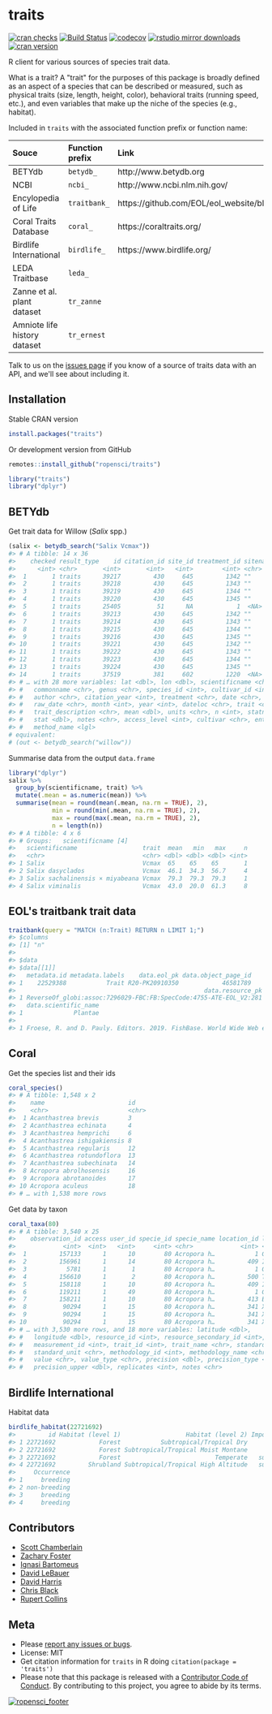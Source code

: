 traits
=======



[![cran checks](https://cranchecks.info/badges/worst/traits)](https://cranchecks.info/pkgs/traits)
[![Build Status](https://travis-ci.org/ropensci/traits.svg?branch=master)](https://travis-ci.org/ropensci/traits)
[![codecov](https://codecov.io/gh/ropensci/traits/branch/master/graph/badge.svg)](https://codecov.io/gh/ropensci/traits)
[![rstudio mirror downloads](https://cranlogs.r-pkg.org/badges/traits)](https://github.com/r-hub/cranlogs.app)
[![cran version](https://www.r-pkg.org/badges/version/traits)](https://CRAN.R-project.org/package=traits)

R client for various sources of species trait data.

What is a trait? A "trait" for the purposes of this package is broadly defined as an aspect of a species that can be described or measured, such as physical traits (size, length, height, color), behavioral traits (running speed, etc.), and even variables that make up the niche of the species (e.g., habitat).

Included in `traits` with the associated function prefix or function name:

<table>
<colgroup>
<col style="text-align:left;"/>
<col style="text-align:left;"/>
<col style="text-align:left;"/>
<col style="text-align:left;"/>
</colgroup>

<thead>
<tr>
  <th style="text-align:left;">Souce</th>
  <th style="text-align:left;">Function prefix</th>
  <th style="text-align:left;">Link</th>
</tr>
</thead>

<tbody>
<tr>
  <td style="text-align:left;">BETYdb</td>
  <td style="text-align:left;"><code>betydb_</code></td>
  <td style="text-align:left;">http://www.betydb.org</td>
</tr>
<tr>
  <td style="text-align:left;">NCBI</td>
  <td style="text-align:left;"><code>ncbi_</code></td>
  <td style="text-align:left;">http://www.ncbi.nlm.nih.gov/</td>
</tr>
<tr>
  <td style="text-align:left;">Encylopedia of Life</td>
  <td style="text-align:left;"><code>traitbank_</code></td>
  <td style="text-align:left;">https://github.com/EOL/eol_website/blob/master/doc/api.md</td>
</tr>
<tr>
  <td style="text-align:left;">Coral Traits Database</td>
  <td style="text-align:left;"><code>coral_</code></td>
  <td style="text-align:left;">https://coraltraits.org/</td>
</tr>
<tr>
  <td style="text-align:left;">Birdlife International</td>
  <td style="text-align:left;"><code>birdlife_</code></td>
  <td style="text-align:left;">https://www.birdlife.org/</td>
</tr>
<tr>
  <td style="text-align:left;">LEDA Traitbase</td>
  <td style="text-align:left;"><code>leda_</code></td>
  <td style="text-align:left;"></td>
</tr>
<tr>
  <td style="text-align:left;">Zanne et al. plant dataset</td>
  <td style="text-align:left;"><code>tr_zanne</code></td>
  <td style="text-align:left;"></td>
</tr>
<tr>
  <td style="text-align:left;">Amniote life history dataset</td>
  <td style="text-align:left;"><code>tr_ernest</code></td>
  <td style="text-align:left;"></td>
</tr>
</tbody>
</table>


Talk to us on the [issues page](https://github.com/ropensci/traits/issues) if you know of a source of traits data with an API, and we'll see about including it.

## Installation

Stable CRAN version


```r
install.packages("traits")
```

Or development version from GitHub


```r
remotes::install_github("ropensci/traits")
```


```r
library("traits")
library("dplyr")
```

## BETYdb

Get trait data for Willow (_Salix_ spp.)


```r
(salix <- betydb_search("Salix Vcmax"))
#> # A tibble: 14 x 36
#>    checked result_type    id citation_id site_id treatment_id sitename city 
#>      <int> <chr>       <int>       <int>   <int>        <int> <chr>    <chr>
#>  1       1 traits      39217         430     645         1342 ""       Saare
#>  2       1 traits      39218         430     645         1343 ""       Saare
#>  3       1 traits      39219         430     645         1344 ""       Saare
#>  4       1 traits      39220         430     645         1345 ""       Saare
#>  5       1 traits      25405          51      NA            1  <NA>    <NA> 
#>  6       1 traits      39213         430     645         1342 ""       Saare
#>  7       1 traits      39214         430     645         1343 ""       Saare
#>  8       1 traits      39215         430     645         1344 ""       Saare
#>  9       1 traits      39216         430     645         1345 ""       Saare
#> 10       1 traits      39221         430     645         1342 ""       Saare
#> 11       1 traits      39222         430     645         1343 ""       Saare
#> 12       1 traits      39223         430     645         1344 ""       Saare
#> 13       1 traits      39224         430     645         1345 ""       Saare
#> 14       1 traits      37519         381     602         1220  <NA>    <NA> 
#> # … with 28 more variables: lat <dbl>, lon <dbl>, scientificname <chr>,
#> #   commonname <chr>, genus <chr>, species_id <int>, cultivar_id <int>,
#> #   author <chr>, citation_year <int>, treatment <chr>, date <chr>, time <chr>,
#> #   raw_date <chr>, month <int>, year <int>, dateloc <chr>, trait <chr>,
#> #   trait_description <chr>, mean <dbl>, units <chr>, n <int>, statname <chr>,
#> #   stat <dbl>, notes <chr>, access_level <int>, cultivar <chr>, entity <lgl>,
#> #   method_name <lgl>
# equivalent:
# (out <- betydb_search("willow"))
```

Summarise data from the output `data.frame`


```r
library("dplyr")
salix %>%
  group_by(scientificname, trait) %>%
  mutate(.mean = as.numeric(mean)) %>%
  summarise(mean = round(mean(.mean, na.rm = TRUE), 2),
            min = round(min(.mean, na.rm = TRUE), 2),
            max = round(max(.mean, na.rm = TRUE), 2),
            n = length(n))
#> # A tibble: 4 x 6
#> # Groups:   scientificname [4]
#>   scientificname                  trait  mean   min   max     n
#>   <chr>                           <chr> <dbl> <dbl> <dbl> <int>
#> 1 Salix                           Vcmax  65    65    65       1
#> 2 Salix dasyclados                Vcmax  46.1  34.3  56.7     4
#> 3 Salix sachalinensis × miyabeana Vcmax  79.3  79.3  79.3     1
#> 4 Salix viminalis                 Vcmax  43.0  20.0  61.3     8
```

## EOL's traitbank trait data


```r
traitbank(query = "MATCH (n:Trait) RETURN n LIMIT 1;")
#> $columns
#> [1] "n"
#> 
#> $data
#> $data[[1]]
#>   metadata.id metadata.labels    data.eol_pk data.object_page_id
#> 1    22529388           Trait R20-PK20910350            46581789
#>                                                    data.resource_pk
#> 1 ReverseOf_globi:assoc:7296029-FBC:FB:SpecCode:4755-ATE-EOL_V2:281
#>   data.scientific_name
#> 1              Plantae
#>                                                                                                                                                                                                                                                             data.source
#> 1 Froese, R. and D. Pauly. Editors. 2019. FishBase. World Wide Web electronic publication. www.fishbase.org, version (08/2019). Accessed at <https://github.com/globalbioticinteractions/fishbase/archive/6ebceaacea18c6ff6c247182f9af8ad6fc05cc82.zip> on 25 May 2020.
```

## Coral

Get the species list and their ids


```r
coral_species()
#> # A tibble: 1,548 x 2
#>    name                       id   
#>    <chr>                      <chr>
#>  1 Acanthastrea brevis        3    
#>  2 Acanthastrea echinata      4    
#>  3 Acanthastrea hemprichi     6    
#>  4 Acanthastrea ishigakiensis 8    
#>  5 Acanthastrea regularis     12   
#>  6 Acanthastrea rotundoflora  13   
#>  7 Acanthastrea subechinata   14   
#>  8 Acropora abrolhosensis     16   
#>  9 Acropora abrotanoides      17   
#> 10 Acropora aculeus           18   
#> # … with 1,538 more rows
```

Get data by taxon


```r
coral_taxa(80)
#> # A tibble: 3,540 x 25
#>    observation_id access user_id specie_id specie_name location_id location_name
#>             <int>  <int>   <int>     <int> <chr>             <int> <chr>        
#>  1         157133      1      10        80 Acropora h…           1 Global estim…
#>  2         156961      1      14        80 Acropora h…         409 Indo-Pacific…
#>  3           5781      1       1        80 Acropora h…           1 Global estim…
#>  4         156610      1       2        80 Acropora h…         500 Tiao-Shi, Na…
#>  5         158118      1      10        80 Acropora h…         409 Indo-Pacific…
#>  6         119211      1      49        80 Acropora h…           1 Global estim…
#>  7         158211      1      10        80 Acropora h…         413 Big Broadhur…
#>  8          90294      1      15        80 Acropora h…         341 Xiaodonghai,…
#>  9          90294      1      15        80 Acropora h…         341 Xiaodonghai,…
#> 10          90294      1      15        80 Acropora h…         341 Xiaodonghai,…
#> # … with 3,530 more rows, and 18 more variables: latitude <dbl>,
#> #   longitude <dbl>, resource_id <int>, resource_secondary_id <int>,
#> #   measurement_id <int>, trait_id <int>, trait_name <chr>, standard_id <int>,
#> #   standard_unit <chr>, methodology_id <int>, methodology_name <chr>,
#> #   value <chr>, value_type <chr>, precision <dbl>, precision_type <chr>,
#> #   precision_upper <dbl>, replicates <int>, notes <chr>
```

## Birdlife International

Habitat data


```r
birdlife_habitat(22721692)
#>         id Habitat (level 1)                  Habitat (level 2) Importance
#> 1 22721692            Forest           Subtropical/Tropical Dry      major
#> 2 22721692            Forest Subtropical/Tropical Moist Montane      major
#> 3 22721692            Forest                          Temperate   suitable
#> 4 22721692         Shrubland Subtropical/Tropical High Altitude   suitable
#>     Occurrence
#> 1     breeding
#> 2 non-breeding
#> 3     breeding
#> 4     breeding
```

## Contributors

* [Scott Chamberlain](https://github.com/sckott)
* [Zachary Foster](https://github.com/zachary-foster)
* [Ignasi Bartomeus](https://github.com/ibartomeus)
* [David LeBauer](https://github.com/dlebauer)
* [David Harris](https://github.com/davharris)
* [Chris Black](https://github.com/infotroph)
* [Rupert Collins](https://github.com/boopsboops)

## Meta

* Please [report any issues or bugs](https://github.com/ropensci/traits/issues).
* License: MIT
* Get citation information for `traits` in R doing `citation(package = 'traits')`
* Please note that this package is released with a [Contributor Code of Conduct](https://ropensci.org/code-of-conduct/). By contributing to this project, you agree to abide by its terms.

[![ropensci_footer](http://ropensci.org/public_images/github_footer.png)](http://ropensci.org)
